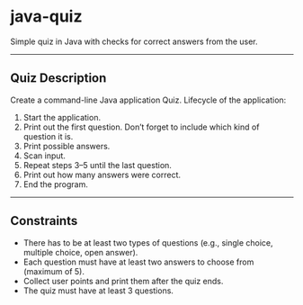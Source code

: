 # java-quiz

Simple quiz in Java with checks for correct answers from the user.

---

## Quiz Description

Create a command-line Java application Quiz. Lifecycle of the application:

1. Start the application.
2. Print out the first question. Don’t forget to include which kind of question it is.
3. Print possible answers.
4. Scan input.
5. Repeat steps 3–5 until the last question.
6. Print out how many answers were correct.
7. End the program.

---

## Constraints

- There has to be at least two types of questions (e.g., single choice, multiple choice, open answer).
- Each question must have at least two answers to choose from (maximum of 5).
- Collect user points and print them after the quiz ends.
- The quiz must have at least 3 questions.
